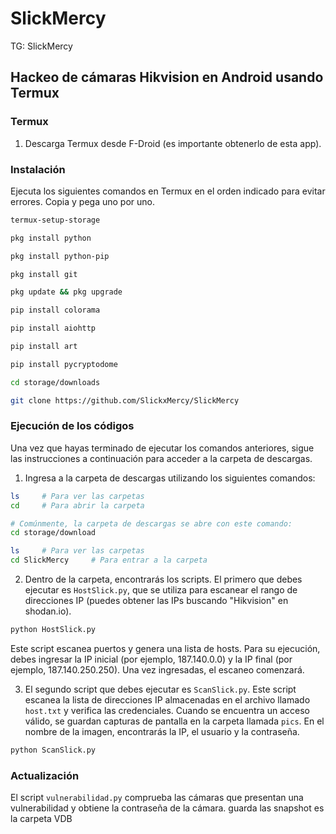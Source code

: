 # SlickMercy

TG: SlickMercy 

## Hackeo de cámaras Hikvision en Android usando Termux

### Termux 
1. Descarga Termux desde F-Droid (es importante obtenerlo de esta app).

### Instalación 
Ejecuta los siguientes comandos en Termux en el orden indicado para evitar errores. Copia y pega uno por uno.

```bash
termux-setup-storage

pkg install python

pkg install python-pip

pkg install git

pkg update && pkg upgrade

pip install colorama

pip install aiohttp

pip install art

pip install pycryptodome

cd storage/downloads

git clone https://github.com/SlickxMercy/SlickMercy
```

### Ejecución de los códigos 
Una vez que hayas terminado de ejecutar los comandos anteriores, sigue las instrucciones a continuación para acceder a la carpeta de descargas.

1. Ingresa a la carpeta de descargas utilizando los siguientes comandos:

```bash
ls     # Para ver las carpetas
cd     # Para abrir la carpeta

# Comúnmente, la carpeta de descargas se abre con este comando:
cd storage/download

ls     # Para ver las carpetas
cd SlickMercy     # Para entrar a la carpeta
```

2. Dentro de la carpeta, encontrarás los scripts. El primero que debes ejecutar es `HostSlick.py`, que se utiliza para escanear el rango de direcciones IP (puedes obtener las IPs buscando "Hikvision" en shodan.io).

```bash
python HostSlick.py
```

Este script escanea puertos y genera una lista de hosts. Para su ejecución, debes ingresar la IP inicial (por ejemplo, 187.140.0.0) y la IP final (por ejemplo, 187.140.250.250). Una vez ingresadas, el escaneo comenzará.

3. El segundo script que debes ejecutar es `ScanSlick.py`. Este script escanea la lista de direcciones IP almacenadas en el archivo llamado `host.txt` y verifica las credenciales. Cuando se encuentra un acceso válido, se guardan capturas de pantalla en la carpeta llamada `pics`. En el nombre de la imagen, encontrarás la IP, el usuario y la contraseña.

```bash
python ScanSlick.py
```

### Actualización 
El script `vulnerabilidad.py` comprueba las cámaras que presentan una vulnerabilidad y obtiene la contraseña de la cámara. guarda las snapshot es la carpeta VDB
